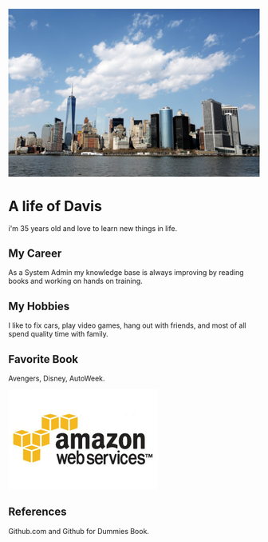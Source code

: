![Headshot](pexels-photo.jpg)
# A life of Davis
i'm 35 years old and love to learn new things in life. 

## My Career
As a System Admin my knowledge base is always improving by reading books and working on hands on training. 

## My Hobbies
I like to fix cars, play video games, hang out with friends, and most of all spend quality time with family. 

## Favorite Book
Avengers, Disney, AutoWeek.

![Headshot](AWS-Logo.jpg)

## References
Github.com and Github for Dummies Book.